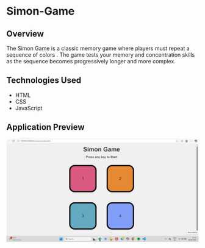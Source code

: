 # Simon-Game

## Overview
The Simon Game is a classic memory game where players must repeat a sequence of colors . The game tests your memory and concentration skills as the sequence becomes progressively longer and more complex.

## Technologies Used
- HTML
- CSS
- JavaScript

## Application Preview
![image alt](https://github.com/anjSingh453/Simon-Game/blob/main/SIMONGame.png?raw=true)
 

